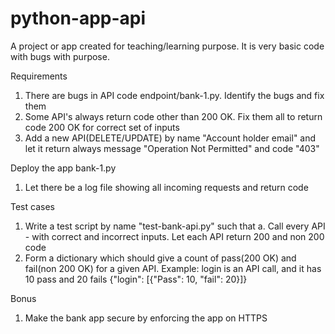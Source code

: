 # python-app-api
A project or app created for teaching/learning purpose. It is very basic code with bugs with purpose. 

Requirements
1. There are bugs in API code endpoint/bank-1.py. Identify the bugs and fix them
2. Some API's always return code other than 200 OK. Fix them all to return code 200 OK for correct set of inputs
3. Add a new API(DELETE/UPDATE) by name "Account holder email" and let it return always message "Operation Not Permitted" and code "403"

Deploy the app bank-1.py
1. Let there be a log file showing all incoming requests and return code

Test cases
1. Write a test script by name "test-bank-api.py" such that
      a. Call every API - with correct and incorrect inputs. Let each API return 200 and non 200 code
2. Form a dictionary which should give a count of pass(200 OK) and fail(non 200 OK) for a given API.
    Example: login is an API call, and it has 10 pass and 20 fails
      {"login": [{"Pass": 10, "fail": 20}]}

Bonus
1. Make the bank app secure by enforcing the app on HTTPS

